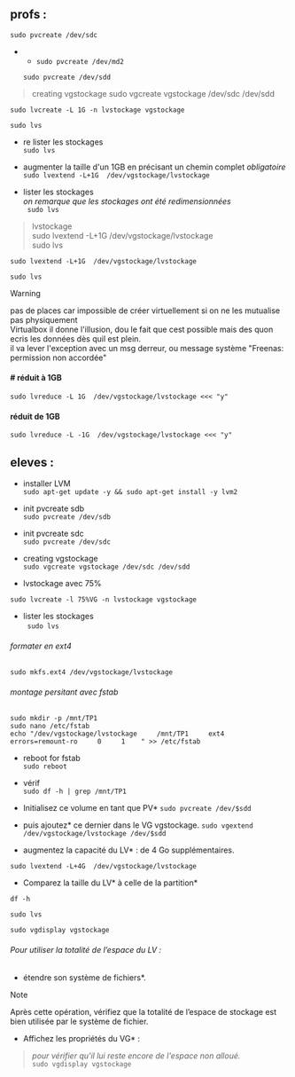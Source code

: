 ## profs :


    sudo pvcreate /dev/sdc
- - `sudo pvcreate /dev/md2`



   `sudo pvcreate /dev/sdd`

<!-- sudo vgcreate vgstockage /etc/sdc /etc/sdd -->
<!-- sudo vgcreate vgstockage sdc sdd -->
<!-- sudo pvlist -->
<!-- sudo pvl -->

> creating vgstockage
    sudo vgcreate vgstockage /dev/sdc /dev/sdd

    sudo lvcreate -L 1G -n lvstockage vgstockage
    
    sudo lvs
- re lister les stockages  
    `sudo lvs`


- augmenter la taille d'un 1GB en précisant un chemin complet *obligatoire*    
`sudo lvextend -L+1G  /dev/vgstockage/lvstockage`


- lister les stockages  
*on remarque que les stockages ont été redimensionnées*  
   ` sudo lvs`

> lvstockage  
    sudo lvextend -L+1G  /dev/vgstockage/lvstockage  
    sudo lvs

    sudo lvextend -L+1G  /dev/vgstockage/lvstockage

    sudo lvs

> [!WARNING]
> pas de places car impossible de créer virtuellement si on ne les mutualise pas physiquement  
> Virtualbox il donne l'illusion, dou le fait que cest possible mais des quon ecris les données dès quil est plein.  
> il va lever l'exception avec un msg derreur, ou message système "Freenas: permission non accordée"   

####                # réduit à 1GB
    sudo lvreduce -L 1G  /dev/vgstockage/lvstockage <<< "y"
#### réduit de 1GB
    sudo lvreduce -L -1G  /dev/vgstockage/lvstockage <<< "y"


## eleves :

- installer LVM  
`sudo apt-get update -y && sudo apt-get install -y lvm2`



- init pvcreate sdb  
`sudo pvcreate /dev/sdb`


- init pvcreate sdc  
`sudo pvcreate /dev/sdc`


- creating vgstockage  
`sudo vgcreate vgstockage /dev/sdc /dev/sdd`



- lvstockage avec 75%  

`sudo lvcreate -l 75%VG -n lvstockage vgstockage`


- lister les stockages    
   ` sudo lvs`
###### formater en ext4  
<!-- sudo mkfs.ext4 /dev/vgstockage/ -->
`sudo mkfs.ext4 /dev/vgstockage/lvstockage`

###### montage persitant avec fstab
`sudo mkdir -p /mnt/TP1`  
`sudo nano /etc/fstab`  
`echo "/dev/vgstockage/lvstockage     /mnt/TP1     ext4     errors=remount-ro     0     1    " >> /etc/fstab`  



<!-- sudo fdisk -l -->

- reboot for fstab  
`sudo reboot`  

- vérif  
`sudo df -h | grep /mnt/TP1  `




<!-- - Ajoutez trois nouveaux disques durs SATA dans votre VM et  -->

<!-- - lancez la création d'un  nouveau volume* (en RAID 5).  -->



- Initialisez ce volume en tant que PV*
   `sudo pvcreate /dev/$sdd`

- puis ajoutez* ce dernier dans le VG vgstockage. 
`sudo vgextend /dev/vgstockage/lvstockage /dev/$sdd`


- augmentez la capacité du LV* : de 4 Go supplémentaires.

`sudo lvextend -L+4G  /dev/vgstockage/lvstockage  `


- Comparez la taille du LV* à celle de la partition*    

`df -h`  

`sudo lvs`  

`sudo vgdisplay vgstockage`  
<!-- `sudo vgdisplay` -->


###### *Pour utiliser la totalité de l’espace du LV* :  
- étendre son système de fichiers*.  

> [!NOTE]
> Après cette opération, vérifiez que la totalité de l’espace de stockage est bien utilisée par le système de fichier.   
- Affichez les propriétés du VG* :   
> *pour vérifier qu'il lui reste encore de l'espace non alloué.*  
`sudo vgdisplay vgstockage`
